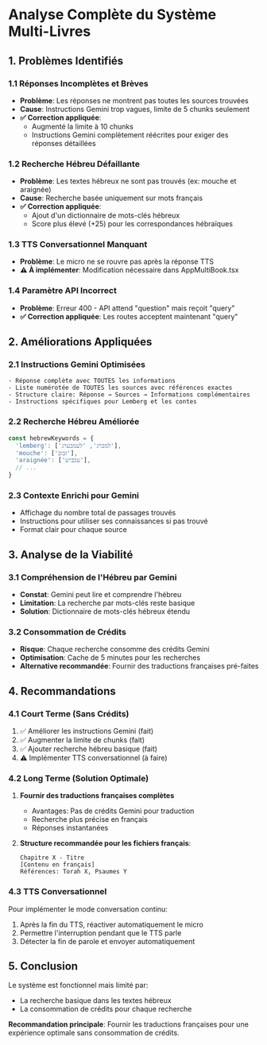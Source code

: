 # Analyse Complète du Système Multi-Livres

## 1. Problèmes Identifiés

### 1.1 Réponses Incomplètes et Brèves
- **Problème**: Les réponses ne montrent pas toutes les sources trouvées
- **Cause**: Instructions Gemini trop vagues, limite de 5 chunks seulement
- **✅ Correction appliquée**: 
  - Augmenté la limite à 10 chunks
  - Instructions Gemini complètement réécrites pour exiger des réponses détaillées

### 1.2 Recherche Hébreu Défaillante
- **Problème**: Les textes hébreux ne sont pas trouvés (ex: mouche et araignée)
- **Cause**: Recherche basée uniquement sur mots français
- **✅ Correction appliquée**: 
  - Ajout d'un dictionnaire de mots-clés hébreux
  - Score plus élevé (+25) pour les correspondances hébraïques

### 1.3 TTS Conversationnel Manquant
- **Problème**: Le micro ne se rouvre pas après la réponse TTS
- **⚠️ À implémenter**: Modification nécessaire dans AppMultiBook.tsx

### 1.4 Paramètre API Incorrect
- **Problème**: Erreur 400 - API attend "question" mais reçoit "query"
- **✅ Correction appliquée**: Les routes acceptent maintenant "query"

## 2. Améliorations Appliquées

### 2.1 Instructions Gemini Optimisées
```
- Réponse complète avec TOUTES les informations
- Liste numérotée de TOUTES les sources avec références exactes
- Structure claire: Réponse → Sources → Informations complémentaires
- Instructions spécifiques pour Lemberg et les contes
```

### 2.2 Recherche Hébreu Améliorée
```javascript
const hebrewKeywords = {
  'lemberg': ['למברג', 'לעמבערג'],
  'mouche': ['זבוב'],
  'araignée': ['עכביש'],
  // ...
}
```

### 2.3 Contexte Enrichi pour Gemini
- Affichage du nombre total de passages trouvés
- Instructions pour utiliser ses connaissances si pas trouvé
- Format clair pour chaque source

## 3. Analyse de la Viabilité

### 3.1 Compréhension de l'Hébreu par Gemini
- **Constat**: Gemini peut lire et comprendre l'hébreu
- **Limitation**: La recherche par mots-clés reste basique
- **Solution**: Dictionnaire de mots-clés hébreux étendu

### 3.2 Consommation de Crédits
- **Risque**: Chaque recherche consomme des crédits Gemini
- **Optimisation**: Cache de 5 minutes pour les recherches
- **Alternative recommandée**: Fournir des traductions françaises pré-faites

## 4. Recommandations

### 4.1 Court Terme (Sans Crédits)
1. ✅ Améliorer les instructions Gemini (fait)
2. ✅ Augmenter la limite de chunks (fait)
3. ✅ Ajouter recherche hébreu basique (fait)
4. ⚠️ Implémenter TTS conversationnel (à faire)

### 4.2 Long Terme (Solution Optimale)
1. **Fournir des traductions françaises complètes**
   - Avantages: Pas de crédits Gemini pour traduction
   - Recherche plus précise en français
   - Réponses instantanées

2. **Structure recommandée pour les fichiers français**:
   ```
   Chapitre X - Titre
   [Contenu en français]
   Références: Torah X, Psaumes Y
   ```

### 4.3 TTS Conversationnel
Pour implémenter le mode conversation continu:
1. Après la fin du TTS, réactiver automatiquement le micro
2. Permettre l'interruption pendant que le TTS parle
3. Détecter la fin de parole et envoyer automatiquement

## 5. Conclusion

Le système est fonctionnel mais limité par:
- La recherche basique dans les textes hébreux
- La consommation de crédits pour chaque recherche

**Recommandation principale**: Fournir les traductions françaises pour une expérience optimale sans consommation de crédits.